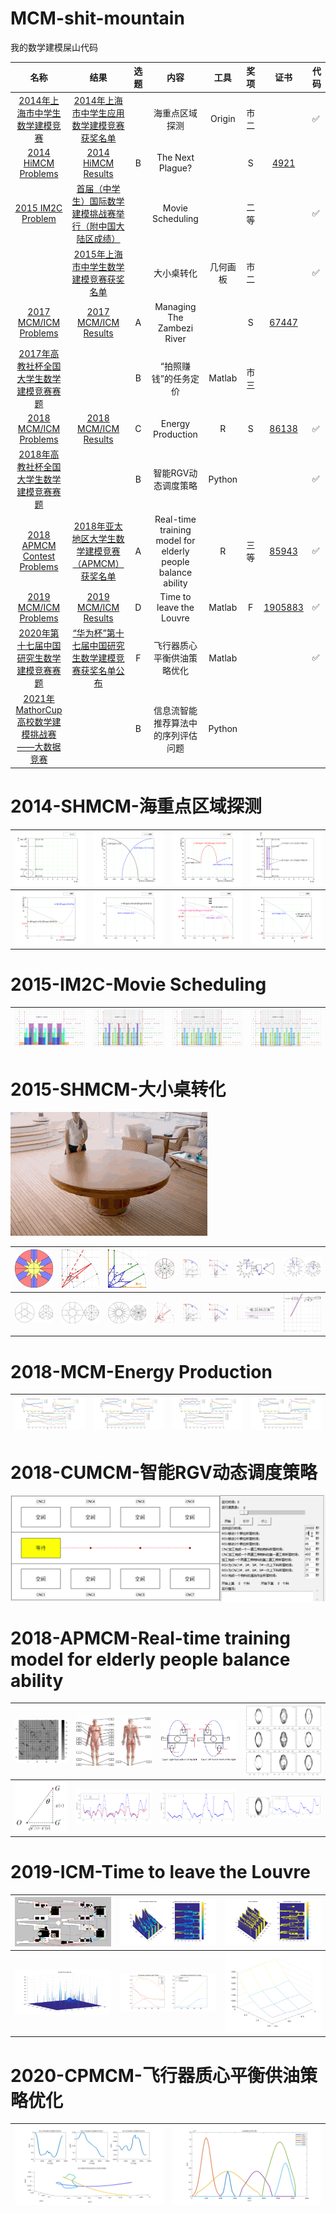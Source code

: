 # MCM-shit-mountain

我的数学建模屎山代码

|                             名称                             |                             结果                             | 选题 |                            内容                             |   工具   | 奖项 |                             证书                             | 代码               |
| :----------------------------------------------------------: | :----------------------------------------------------------: | :--: | :---------------------------------------------------------: | :------: | :--: | :----------------------------------------------------------: | ------------------ |
| [2014年上海市中学生数学建模竞赛](https://www.secsa.cn/Front/NewsInfo/NewsShow/4447) | [2014年上海市中学生应用数学建模竞赛获奖名单](https://www.secsa.cn/Front/NewsInfo/NewsShow/4448) |      |                       海重点区域探测                        |  Origin  | 市二 |                                                              | :white_check_mark: |
| [2014 HiMCM Problems](https://www.comap.com/highschool/contests/himcm/2014problems.html) | [2014 HiMCM Results](https://www.comap.com/highschool/contests/himcm/2014results.pdf) |  B   |                      The Next Plague?                       |          |  S   | [4921](https://www.comap-math.com/himcm/2014Certs/4921.pdf)  |                    |
| [2015 IM2C Problem](https://immchallenge.org/Contests/2015/Problem.html) | [首届（中学生）国际数学建模挑战赛举行（附中国大陆区成绩）](http://www.mcm.edu.cn/html_cn/node/9ce624224393dfdf012412ecaa00e5e4.html) |      |                      Movie Scheduling                       |          | 二等 |                                                              | :white_check_mark: |
|                                                              | [2015年上海市中学生数学建模竞赛获奖名单](https://www.secsa.cn/Front/NewsInfo/NewsShow/4453) |      |                         大小桌转化                          | 几何画板 | 市二 |                                                              | :white_check_mark: |
| [2017 MCM/ICM Problems](https://www.comap.com/undergraduate/contests/mcm/contests/2017/problems/) | [2017 MCM/ICM Results](https://www.comap.com/undergraduate/contests/mcm/contests/2017/results/) |  A   |                 Managing The Zambezi River                  |          |  S   | [67447](https://www.comap-math.com/mcm/2017Certs/67447.pdf)  |                    |
| [2017年高教社杯全国大学生数学建模竞赛赛题](http://www.mcm.edu.cn/html_cn/node/460baf68ab0ed0e1e557a0c79b1c4648.html) |                                                              |  B   |                    “拍照赚钱”的任务定价                     |  Matlab  | 市三 |                                                              |                    |
| [2018 MCM/ICM Problems](https://www.comap.com/undergraduate/contests/mcm/contests/2018/problems/) | [2018 MCM/ICM Results](https://www.comap.com/undergraduate/contests/mcm/contests/2018/results/) |  C   |                      Energy Production                      |    R     |  S   | [86138](https://www.comap-math.com/mcm/2018Certs/86138.pdf)  | :white_check_mark: |
| [2018年高教社杯全国大学生数学建模竞赛赛题](http://www.mcm.edu.cn/html_cn/node/7cec7725b9a0ea07b4dfd175e8042c33.html) |                                                              |  B   |                     智能RGV动态调度策略                     |  Python  |      |                                                              | :white_check_mark: |
| [2018 APMCM Contest Problems](http://www.apmcm.org/detail/2316) | [2018年亚太地区大学生数学建模竞赛（APMCM）获奖名单](http://www.apmcm.org/detail/2321) |  A   | Real-time training model for elderly people balance ability |    R     | 三等 |     [85943](http://www.apmcm.org/cert/2018/85943_1.pdf)      | :white_check_mark: |
| [2019 MCM/ICM Problems](https://www.comap.com/undergraduate/contests/mcm/contests/2019/problems/) | [2019 MCM/ICM Results](https://www.comap.com/undergraduate/contests/mcm/contests/2019/results/) |  D   |                  Time to leave the Louvre                   |  Matlab  |  F   | [1905883](https://www.comap-math.com/mcm/2019Certs/1905883.pdf) | :white_check_mark: |
| [2020年第十七届中国研究生数学建模竞赛赛题](https://cpipc.acge.org.cn//cw/detail/4/2c9088a674924b7f01749981b29502e9) | [“华为杯”第十七届中国研究生数学建模竞赛获奖名单公布](https://cpipc.acge.org.cn//cw/detail/4/2c9088a67597479f0176753856661398) |  F   |                 飞行器质心平衡供油策略优化                  |  Matlab  |      |                                                              | :white_check_mark: |
| [2021年MathorCup高校数学建模挑战赛——大数据竞赛](https://www.saikr.com/vse/bigdata1) |                                                              |  B   |             信息流智能推荐算法中的序列评估问题              |  Python  |      |                                                              |                    |

# 2014-SHMCM-海重点区域探测

| ![5](images/2014-SHMCM/5.png)   | ![6](images/2014-SHMCM/6.png)   | ![7](images/2014-SHMCM/7.png)   | ![8](images/2014-SHMCM/8.png)   |
| ------------------------------- | ------------------------------- | ------------------------------- | ------------------------------- |
| ![12](images/2014-SHMCM/12.png) | ![14](images/2014-SHMCM/14.png) | ![15](images/2014-SHMCM/15.png) | ![16](images/2014-SHMCM/16.png) |

# 2015-IM2C-Movie Scheduling

| ![1](images/2015-IM2C/1.png) | ![2](images/2015-IM2C/2.png) | ![3](images/2015-IM2C/3.png) | ![4](images/2015-IM2C/4.png) |
| ---------------------------- | ---------------------------- | ---------------------------- | ---------------------------- |



# 2015-SHMCM-大小桌转化

![2015年上海市中学生数学建模竞赛试题视频](images/2015-SHMCM/2015年上海市中学生数学建模竞赛试题视频.gif)

| ![1](images/2015-SHMCM/1.jpg) | ![2](images/2015-SHMCM/2.jpg)   | ![3](images/2015-SHMCM/3.jpg)   | ![4](images/2015-SHMCM/4.jpg)   | ![5](images/2015-SHMCM/5.jpg)   | ![6](images/2015-SHMCM/6.jpg)   | ![7](images/2015-SHMCM/7.jpg)   | ![8](images/2015-SHMCM/8.jpg)   |
| ----------------------------- | ------------------------------- | ------------------------------- | ------------------------------- | ------------------------------- | ------------------------------- | ------------------------------- | ------------------------------- |
| ![9](images/2015-SHMCM/9.jpg) | ![10](images/2015-SHMCM/10.jpg) | ![11](images/2015-SHMCM/11.jpg) | ![12](images/2015-SHMCM/12.jpg) | ![13](images/2015-SHMCM/13.jpg) | ![14](images/2015-SHMCM/14.jpg) | ![15](images/2015-SHMCM/15.jpg) | ![16](images/2015-SHMCM/16.jpg) |

# 2018-MCM-Energy Production

| ![AZ](images/2018-MCM-C/AZ.jpg) | ![CA](images/2018-MCM-C/CA.jpg) | ![NM](images/2018-MCM-C/NM.jpg) | ![TX](images/2018-MCM-C/TX.jpg) |
| ------------------------------- | ------------------------------- | ------------------------------- | ------------------------------- |

# 2018-CUMCM-智能RGV动态调度策略

![1](images/2018-CUMCM-B/1.GIF)

# 2018-APMCM-Real-time training model for elderly people balance ability

| ![1](images/2018-APMCM-A/1.png) | ![2](images/2018-APMCM-A/2.jpg) | ![3](images/2018-APMCM-A/3.png) | ![4](images/2018-APMCM-A/4.jpg)   |
| ------------------------------- | ------------------------------- | ------------------------------- | --------------------------------- |
| ![5](images/2018-APMCM-A/5.png) | ![6](images/2018-APMCM-A/6.png) | ![8](images/2018-APMCM-A/8.png) | ![10](images/2018-APMCM-A/10.png) |

# 2019-ICM-Time to leave the Louvre

| ![2](images/2019-ICM-D/2.png)   | ![7](images/2019-ICM-D/7.png)   | ![8](images/2019-ICM-D/8.png)   |
| ------------------------------- | ------------------------------- | ------------------------------- |
| ![14](images/2019-ICM-D/14.png) | ![16](images/2019-ICM-D/16.png) | ![17](images/2019-ICM-D/17.png) |

# 2020-CPMCM-飞行器质心平衡供油策略优化

| ![1](images/2020-CPMCM-F/1.png) | ![2](images/2020-CPMCM-F/2.png) |
| ------------------------------- | ------------------------------- |

